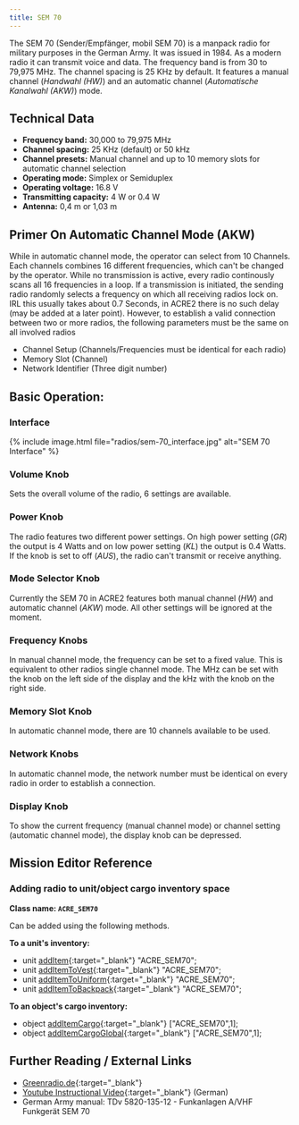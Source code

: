```yaml
---
title: SEM 70
---
```


The SEM 70 (Sender/Empfänger, mobil SEM 70) is a manpack radio for military purposes in the German Army. It was issued in 1984. As a modern radio it can transmit voice and data. The frequency band is from 30 to 79,975 MHz. The channel spacing is 25 KHz by default. It features a manual channel (_Handwahl (HW)_) and an automatic channel (_Automatische Kanalwahl (AKW)_) mode. 

## Technical Data

- **Frequency band:** 30,000 to 79,975 MHz
- **Channel spacing:** 25 KHz (default) or 50 kHz
- **Channel presets:** Manual channel and up to 10 memory slots for automatic channel selection
- **Operating mode:** Simplex or Semiduplex
- **Operating voltage:** 16.8 V
- **Transmitting capacity:** 4 W or 0.4 W
- **Antenna:** 0,4 m or 1,03 m

## Primer On Automatic Channel Mode (AKW)

While in automatic channel mode, the operator can select from 10 Channels. Each channels combines 16 different frequencies, which can't be changed by the operator. While no transmission is active, every radio continously scans all 16 frequencies in a loop. If a transmission is initiated, the sending radio randomly selects a frequency on which all receiving radios lock on. IRL this usually takes about 0.7 Seconds, in ACRE2 there is no such delay (may be added at a later point).
However, to establish a valid connection between two or more radios, the following parameters must be the same on all involved radios
- Channel Setup (Channels/Frequencies must be identical for each radio)
- Memory Slot (Channel)
- Network Identifier (Three digit number)

## Basic Operation:

### Interface

{% include image.html file="radios/sem-70_interface.jpg" alt="SEM 70 Interface" %}

### Volume Knob

Sets the overall volume of the radio, 6 settings are available.

### Power Knob

The radio features two different power settings. On high power setting (_GR_) the output is 4 Watts and on low power setting (_KL_) the output is 0.4 Watts. If the knob is set to off (_AUS_), the radio can't transmit or receive anything.

### Mode Selector Knob

Currently the SEM 70 in ACRE2 features both manual channel (_HW_) and automatic channel (_AKW_) mode. All other settings will be ignored at the moment.

### Frequency Knobs

In manual channel mode, the frequency can be set to a fixed value. This is equivalent to other radios single channel mode. The MHz can be set with the knob on the left side of the display and the kHz with the knob on the right side. 

### Memory Slot Knob

In automatic channel mode, there are 10 channels available to be used.

### Network Knobs

In automatic channel mode, the network number must be identical on every radio in order to establish a connection.

### Display Knob

To show the current frequency (manual channel mode) or channel setting (automatic channel mode), the display knob can be depressed.

## Mission Editor Reference

### Adding radio to unit/object cargo inventory space

**Class name: `ACRE_SEM70`**

Can be added using the following methods.

**To a unit's inventory:**

- unit [addItem](https://community.bistudio.com/wiki/addItem){:target="_blank"} "ACRE_SEM70";
- unit [addItemToVest](https://community.bistudio.com/wiki/addItemToVest){:target="_blank"} "ACRE_SEM70";
- unit [addItemToUniform](https://community.bistudio.com/wiki/addItemToUniform){:target="_blank"} "ACRE_SEM70";
- unit [addItemToBackpack](https://community.bistudio.com/wiki/addItemToBackpack){:target="_blank"} "ACRE_SEM70";

**To an object's cargo inventory:**

- object [addItemCargo](https://community.bistudio.com/wiki/addItemCargo){:target="_blank"} ["ACRE_SEM70",1];
- object [addItemCargoGlobal](https://community.bistudio.com/wiki/addItemCargoGlobal){:target="_blank"} ["ACRE_SEM70",1];

## Further Reading / External Links

- [Greenradio.de](http://www.greenradio.de/e_sem70.htm){:target="_blank"}
- [Youtube Instructional Video](https://www.youtube.com/watch?v=kztzUMoBojc){:target="_blank"} (German)
- German Army manual: TDv 5820-135-12 - Funkanlagen A/VHF Funkgerät SEM 70
